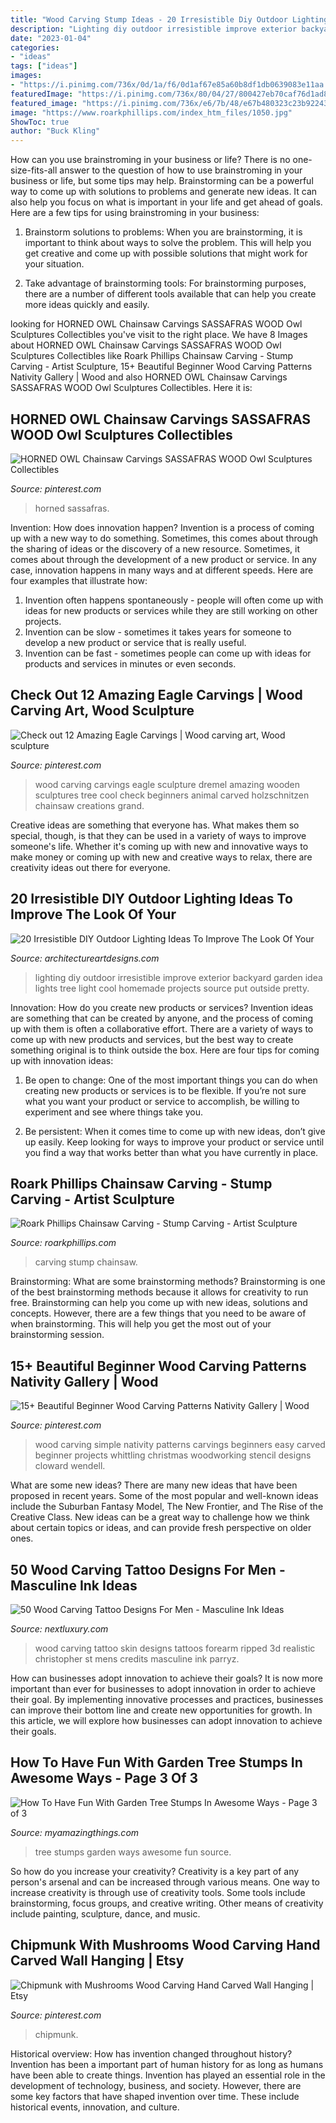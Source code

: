 ```yaml
---
title: "Wood Carving Stump Ideas - 20 Irresistible Diy Outdoor Lighting Ideas To Improve The Look Of Your"
description: "Lighting diy outdoor irresistible improve exterior backyard garden idea lights tree light cool homemade projects source put outside pretty"
date: "2023-01-04"
categories:
- "ideas"
tags: ["ideas"]
images:
- "https://i.pinimg.com/736x/0d/1a/f6/0d1af67e85a60b8df1db0639083e11aa.jpg"
featuredImage: "https://i.pinimg.com/736x/80/04/27/800427eb70caf76d1ad855ca9a3f0cc3.jpg"
featured_image: "https://i.pinimg.com/736x/e6/7b/48/e67b480323c23b92243bb4b27eaafcff.jpg"
image: "https://www.roarkphillips.com/index_htm_files/1050.jpg"
ShowToc: true
author: "Buck Kling"
---
```



How can you use brainstroming in your business or life?
There is no one-size-fits-all answer to the question of how to use brainstroming in your business or life, but some tips may help. Brainstorming can be a powerful way to come up with solutions to problems and generate new ideas. It can also help you focus on what is important in your life and get ahead of goals. Here are a few tips for using brainstroming in your business: 
1. Brainstorm solutions to problems: When you are brainstorming, it is important to think about ways to solve the problem. This will help you get creative and come up with possible solutions that might work for your situation. 

2. Take advantage of brainstorming tools: For brainstorming purposes, there are a number of different tools available that can help you create more ideas quickly and easily.

	

		
looking for HORNED OWL Chainsaw Carvings SASSAFRAS WOOD Owl Sculptures Collectibles you've visit to the right place. We have 8 Images about HORNED OWL Chainsaw Carvings SASSAFRAS WOOD Owl Sculptures Collectibles like Roark Phillips Chainsaw Carving - Stump Carving - Artist Sculpture, 15+ Beautiful Beginner Wood Carving Patterns Nativity Gallery | Wood and also HORNED OWL Chainsaw Carvings SASSAFRAS WOOD Owl Sculptures Collectibles. Here it is:
		
    
## HORNED OWL Chainsaw Carvings SASSAFRAS WOOD Owl Sculptures Collectibles

<img loading=lazy src="https://i.pinimg.com/736x/0d/1a/f6/0d1af67e85a60b8df1db0639083e11aa.jpg" onerror="this.onerror=null;this.src='https://tse2.mm.bing.net/th?id=OIP.fVnVPSm7d8ZEk0E-00IFRAHaJ3&amp;pid=15.1';" alt="HORNED OWL Chainsaw Carvings SASSAFRAS WOOD Owl Sculptures Collectibles">

_Source: pinterest.com_

>horned sassafras. 

	

Invention: How does innovation happen?
Invention is a process of coming up with a new way to do something. Sometimes, this comes about through the sharing of ideas or the discovery of a new resource. Sometimes, it comes about through the development of a new product or service.
In any case, innovation happens in many ways and at different speeds. Here are four examples that illustrate how: 

1) Invention often happens spontaneously - people will often come up with ideas for new products or services while they are still working on other projects. 
2) Invention can be slow - sometimes it takes years for someone to develop a new product or service that is really useful. 
3) Invention can be fast - sometimes people can come up with ideas for products and services in minutes or even seconds.

    
## Check Out 12 Amazing Eagle Carvings | Wood Carving Art, Wood Sculpture

<img loading=lazy src="https://i.pinimg.com/736x/65/60/69/656069e8a7e844a0dde7093428349f76.jpg" onerror="this.onerror=null;this.src='https://tse4.mm.bing.net/th?id=OIP.lIeZc00uk65NqWXrO-O87wHaJ4&amp;pid=15.1';" alt="Check out 12 Amazing Eagle Carvings | Wood carving art, Wood sculpture">

_Source: pinterest.com_

>wood carving carvings eagle sculpture dremel amazing wooden sculptures tree cool check beginners animal carved holzschnitzen chainsaw creations grand. 

	

Creative ideas are something that everyone has. What makes them so special, though, is that they can be used in a variety of ways to improve someone's life. Whether it's coming up with new and innovative ways to make money or coming up with new and creative ways to relax, there are creativity ideas out there for everyone.

    
## 20 Irresistible DIY Outdoor Lighting Ideas To Improve The Look Of Your

<img loading=lazy src="http://www.architectureartdesigns.com/wp-content/uploads/2016/08/7-26.jpg" onerror="this.onerror=null;this.src='https://tse4.mm.bing.net/th?id=OIP.hyZ0x5GbRPb8qVwShn9H3QHaKm&amp;pid=15.1';" alt="20 Irresistible DIY Outdoor Lighting Ideas To Improve The Look Of Your">

_Source: architectureartdesigns.com_

>lighting diy outdoor irresistible improve exterior backyard garden idea lights tree light cool homemade projects source put outside pretty. 

	

Innovation: How do you create new products or services?
Invention ideas are something that can be created by anyone, and the process of coming up with them is often a collaborative effort. There are a variety of ways to come up with new products and services, but the best way to create something original is to think outside the box. Here are four tips for coming up with innovation ideas:
1. Be open to change: One of the most important things you can do when creating new products or services is to be flexible. If you’re not sure what you want your product or service to accomplish, be willing to experiment and see where things take you.

2. Be persistent: When it comes time to come up with new ideas, don’t give up easily. Keep looking for ways to improve your product or service until you find a way that works better than what you have currently in place.

    
## Roark Phillips Chainsaw Carving - Stump Carving - Artist Sculpture

<img loading=lazy src="https://www.roarkphillips.com/index_htm_files/1050.jpg" onerror="this.onerror=null;this.src='https://tse2.mm.bing.net/th?id=OIP.m0RjKzgmdpd5dvX9Mi4DPgHaLF&amp;pid=15.1';" alt="Roark Phillips Chainsaw Carving - Stump Carving - Artist Sculpture">

_Source: roarkphillips.com_

>carving stump chainsaw. 

	

Brainstorming: What are some brainstorming methods?
Brainstorming is one of the best brainstorming methods because it allows for creativity to run free. Brainstorming can help you come up with new ideas, solutions and concepts. However, there are a few things that you need to be aware of when brainstorming. This will help you get the most out of your brainstorming session.

    
## 15+ Beautiful Beginner Wood Carving Patterns Nativity Gallery | Wood

<img loading=lazy src="https://i.pinimg.com/736x/80/04/27/800427eb70caf76d1ad855ca9a3f0cc3.jpg" onerror="this.onerror=null;this.src='https://tse3.mm.bing.net/th?id=OIP.cSxyJPoVAesl1LcYd1zBtQHaMl&amp;pid=15.1';" alt="15+ Beautiful Beginner Wood Carving Patterns Nativity Gallery | Wood">

_Source: pinterest.com_

>wood carving simple nativity patterns carvings beginners easy carved beginner projects whittling christmas woodworking stencil designs cloward wendell. 

	

What are some new ideas?
There are many new ideas that have been proposed in recent years. Some of the most popular and well-known ideas include the Suburban Fantasy Model, The New Frontier, and The Rise of the Creative Class. New ideas can be a great way to challenge how we think about certain topics or ideas, and can provide fresh perspective on older ones.

    
## 50 Wood Carving Tattoo Designs For Men - Masculine Ink Ideas

<img loading=lazy src="http://nextluxury.com/wp-content/uploads/realistic-3d-wood-carving-block-mens-ripped-skin-inner-forearm-tattoos.jpg" onerror="this.onerror=null;this.src='https://tse3.mm.bing.net/th?id=OIP.JY7rZ5LG3mxdznoRovdw9wHaHa&amp;pid=15.1';" alt="50 Wood Carving Tattoo Designs For Men - Masculine Ink Ideas">

_Source: nextluxury.com_

>wood carving tattoo skin designs tattoos forearm ripped 3d realistic christopher st mens credits masculine ink parryz. 

	

How can businesses adopt innovation to achieve their goals?
It is now more important than ever for businesses to adopt innovation in order to achieve their goal. By implementing innovative processes and practices, businesses can improve their bottom line and create new opportunities for growth. In this article, we will explore how businesses can adopt innovation to achieve their goals.

    
## How To Have Fun With Garden Tree Stumps In Awesome Ways - Page 3 Of 3

<img loading=lazy src="http://myamazingthings.com/wp-content/uploads/2017/03/b23772f266674b60fa5890577a12a948.jpg" onerror="this.onerror=null;this.src='https://tse1.mm.bing.net/th?id=OIP.KlTl82DM0UUzRUd5FnGiJgHaIJ&amp;pid=15.1';" alt="How To Have Fun With Garden Tree Stumps In Awesome Ways - Page 3 of 3">

_Source: myamazingthings.com_

>tree stumps garden ways awesome fun source. 

	

So how do you increase your creativity?
Creativity is a key part of any person's arsenal and can be increased through various means. One way to increase creativity is through use of creativity tools. Some tools include brainstorming, focus groups, and creative writing. Other means of creativity include painting, sculpture, dance, and music.

    
## Chipmunk With Mushrooms Wood Carving Hand Carved Wall Hanging | Etsy

<img loading=lazy src="https://i.pinimg.com/736x/e6/7b/48/e67b480323c23b92243bb4b27eaafcff.jpg" onerror="this.onerror=null;this.src='https://tse1.mm.bing.net/th?id=OIP.Ak8-VxoOevo4zHHF4V3h1QHaLH&amp;pid=15.1';" alt="Chipmunk with Mushrooms Wood Carving Hand Carved Wall Hanging | Etsy">

_Source: pinterest.com_

>chipmunk. 

	

Historical overview: How has invention changed throughout history?
Invention has been a important part of human history for as long as humans have been able to create things. Invention has played an essential role in the development of technology, business, and society. However, there are some key factors that have shaped invention over time. These include historical events, innovation, and culture.

